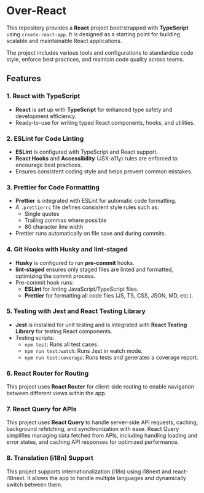 # Over-React

This repository provides a **React** project bootrstrapped with **TypeScript** using `create-react-app`. It is designed as a starting point for building scalable and maintainable React applications.

The project includes various tools and configurations to standardize code style, enforce best practices, and maintain code quality across teams.

## Features

### 1. React with TypeScript

- **React** is set up with **TypeScript** for enhanced type safety and development efficiency.
- Ready-to-use for writing typed React components, hooks, and utilities.

### 2. ESLint for Code Linting

- **ESLint** is configured with TypeScript and React support.
- **React Hooks** and **Accessibility** (JSX-a11y) rules are enforced to encourage best practices.
- Ensures consistent coding style and helps prevent common mistakes.

### 3. Prettier for Code Formatting

- **Prettier** is integrated with ESLint for automatic code formatting.
- A `.prettierrc` file defines consistent style rules such as:
  - Single quotes
  - Trailing commas where possible
  - 80 character line width
- Prettier runs automatically on file save and during commits.

### 4. Git Hooks with Husky and lint-staged

- **Husky** is configured to run **pre-commit** hooks.
- **lint-staged** ensures only staged files are linted and formatted, optimizing the commit process.
- Pre-commit hook runs:
  - **ESLint** for linting JavaScript/TypeScript files.
  - **Prettier** for formatting all code files (JS, TS, CSS, JSON, MD, etc.).

### 5. Testing with Jest and React Testing Library

- **Jest** is installed for unit testing and is integrated with **React Testing Library** for testing React components.
- Testing scripts:
  - `npm test`: Runs all test cases.
  - `npm run test:watch`: Runs Jest in watch mode.
  - `npm run test:coverage`: Runs tests and generates a coverage report.

### 6. **React Router for Routing**

This project uses **React Router** for client-side routing to enable navigation between different views within the app.

### 7. **React Query for APIs**

This project uses **React Query** to handle server-side API requests, caching, background refetching, and synchronization with ease. React Query simplifies managing data fetched from APIs, including handling loading and error states, and caching API responses for optimized performance.

### 8. **Translation (i18n) Support**

This project supports internationalization (i18n) using i18next and react-i18next. It allows the app to handle multiple languages and dynamically switch between them.
